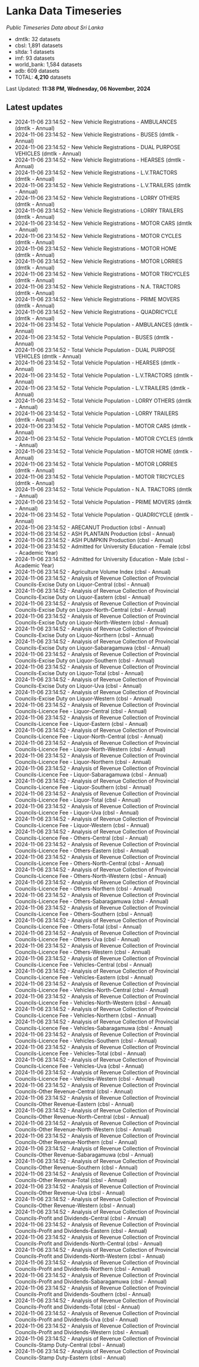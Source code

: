# Lanka Data Timeseries
*Public Timeseries Data about Sri Lanka*

* dmtlk: 32 datasets
* cbsl: 1,891 datasets
* sltda: 1 datasets
* imf: 93 datasets
* world_bank: 1,584 datasets
* adb: 609 datasets
* TOTAL: **4,210** datasets

Last Updated: **11:38 PM, Wednesday, 06 November, 2024**

## Latest updates

* 2024-11-06 23:14:52 - New Vehicle Registrations - AMBULANCES (dmtlk - Annual)
* 2024-11-06 23:14:52 - New Vehicle Registrations - BUSES (dmtlk - Annual)
* 2024-11-06 23:14:52 - New Vehicle Registrations - DUAL PURPOSE VEHICLES (dmtlk - Annual)
* 2024-11-06 23:14:52 - New Vehicle Registrations - HEARSES (dmtlk - Annual)
* 2024-11-06 23:14:52 - New Vehicle Registrations - L.V.TRACTORS (dmtlk - Annual)
* 2024-11-06 23:14:52 - New Vehicle Registrations - L.V.TRAILERS (dmtlk - Annual)
* 2024-11-06 23:14:52 - New Vehicle Registrations - LORRY OTHERS (dmtlk - Annual)
* 2024-11-06 23:14:52 - New Vehicle Registrations - LORRY TRAILERS (dmtlk - Annual)
* 2024-11-06 23:14:52 - New Vehicle Registrations - MOTOR CARS (dmtlk - Annual)
* 2024-11-06 23:14:52 - New Vehicle Registrations - MOTOR CYCLES (dmtlk - Annual)
* 2024-11-06 23:14:52 - New Vehicle Registrations - MOTOR HOME (dmtlk - Annual)
* 2024-11-06 23:14:52 - New Vehicle Registrations - MOTOR LORRIES (dmtlk - Annual)
* 2024-11-06 23:14:52 - New Vehicle Registrations - MOTOR TRICYCLES (dmtlk - Annual)
* 2024-11-06 23:14:52 - New Vehicle Registrations - N.A. TRACTORS (dmtlk - Annual)
* 2024-11-06 23:14:52 - New Vehicle Registrations - PRIME MOVERS (dmtlk - Annual)
* 2024-11-06 23:14:52 - New Vehicle Registrations - QUADRICYCLE (dmtlk - Annual)
* 2024-11-06 23:14:52 - Total Vehicle Population - AMBULANCES (dmtlk - Annual)
* 2024-11-06 23:14:52 - Total Vehicle Population - BUSES (dmtlk - Annual)
* 2024-11-06 23:14:52 - Total Vehicle Population - DUAL PURPOSE VEHICLES (dmtlk - Annual)
* 2024-11-06 23:14:52 - Total Vehicle Population - HEARSES (dmtlk - Annual)
* 2024-11-06 23:14:52 - Total Vehicle Population - L.V.TRACTORS (dmtlk - Annual)
* 2024-11-06 23:14:52 - Total Vehicle Population - L.V.TRAILERS (dmtlk - Annual)
* 2024-11-06 23:14:52 - Total Vehicle Population - LORRY OTHERS (dmtlk - Annual)
* 2024-11-06 23:14:52 - Total Vehicle Population - LORRY TRAILERS (dmtlk - Annual)
* 2024-11-06 23:14:52 - Total Vehicle Population - MOTOR CARS (dmtlk - Annual)
* 2024-11-06 23:14:52 - Total Vehicle Population - MOTOR CYCLES (dmtlk - Annual)
* 2024-11-06 23:14:52 - Total Vehicle Population - MOTOR HOME (dmtlk - Annual)
* 2024-11-06 23:14:52 - Total Vehicle Population - MOTOR LORRIES (dmtlk - Annual)
* 2024-11-06 23:14:52 - Total Vehicle Population - MOTOR TRICYCLES (dmtlk - Annual)
* 2024-11-06 23:14:52 - Total Vehicle Population - N.A. TRACTORS (dmtlk - Annual)
* 2024-11-06 23:14:52 - Total Vehicle Population - PRIME MOVERS (dmtlk - Annual)
* 2024-11-06 23:14:52 - Total Vehicle Population - QUADRICYCLE (dmtlk - Annual)
* 2024-11-06 23:14:52 - ARECANUT Production (cbsl - Annual)
* 2024-11-06 23:14:52 - ASH PLANTAIN Production (cbsl - Annual)
* 2024-11-06 23:14:52 - ASH PUMPKIN Production (cbsl - Annual)
* 2024-11-06 23:14:52 - Admitted for University Education - Female (cbsl - Academic Year)
* 2024-11-06 23:14:52 - Admitted for University Education - Male (cbsl - Academic Year)
* 2024-11-06 23:14:52 - Agriculture Volume Index (cbsl - Annual)
* 2024-11-06 23:14:52 - Analysis of Revenue Collection of Provincial Councils-Excise Duty on Liquor-Central (cbsl - Annual)
* 2024-11-06 23:14:52 - Analysis of Revenue Collection of Provincial Councils-Excise Duty on Liquor-Eastern (cbsl - Annual)
* 2024-11-06 23:14:52 - Analysis of Revenue Collection of Provincial Councils-Excise Duty on Liquor-North-Central (cbsl - Annual)
* 2024-11-06 23:14:52 - Analysis of Revenue Collection of Provincial Councils-Excise Duty on Liquor-North-Western (cbsl - Annual)
* 2024-11-06 23:14:52 - Analysis of Revenue Collection of Provincial Councils-Excise Duty on Liquor-Northern (cbsl - Annual)
* 2024-11-06 23:14:52 - Analysis of Revenue Collection of Provincial Councils-Excise Duty on Liquor-Sabaragamuwa (cbsl - Annual)
* 2024-11-06 23:14:52 - Analysis of Revenue Collection of Provincial Councils-Excise Duty on Liquor-Southern (cbsl - Annual)
* 2024-11-06 23:14:52 - Analysis of Revenue Collection of Provincial Councils-Excise Duty on Liquor-Total (cbsl - Annual)
* 2024-11-06 23:14:52 - Analysis of Revenue Collection of Provincial Councils-Excise Duty on Liquor-Uva (cbsl - Annual)
* 2024-11-06 23:14:52 - Analysis of Revenue Collection of Provincial Councils-Excise Duty on Liquor-Western (cbsl - Annual)
* 2024-11-06 23:14:52 - Analysis of Revenue Collection of Provincial Councils-Licence Fee - Liquor-Central (cbsl - Annual)
* 2024-11-06 23:14:52 - Analysis of Revenue Collection of Provincial Councils-Licence Fee - Liquor-Eastern (cbsl - Annual)
* 2024-11-06 23:14:52 - Analysis of Revenue Collection of Provincial Councils-Licence Fee - Liquor-North-Central (cbsl - Annual)
* 2024-11-06 23:14:52 - Analysis of Revenue Collection of Provincial Councils-Licence Fee - Liquor-North-Western (cbsl - Annual)
* 2024-11-06 23:14:52 - Analysis of Revenue Collection of Provincial Councils-Licence Fee - Liquor-Northern (cbsl - Annual)
* 2024-11-06 23:14:52 - Analysis of Revenue Collection of Provincial Councils-Licence Fee - Liquor-Sabaragamuwa (cbsl - Annual)
* 2024-11-06 23:14:52 - Analysis of Revenue Collection of Provincial Councils-Licence Fee - Liquor-Southern (cbsl - Annual)
* 2024-11-06 23:14:52 - Analysis of Revenue Collection of Provincial Councils-Licence Fee - Liquor-Total (cbsl - Annual)
* 2024-11-06 23:14:52 - Analysis of Revenue Collection of Provincial Councils-Licence Fee - Liquor-Uva (cbsl - Annual)
* 2024-11-06 23:14:52 - Analysis of Revenue Collection of Provincial Councils-Licence Fee - Liquor-Western (cbsl - Annual)
* 2024-11-06 23:14:52 - Analysis of Revenue Collection of Provincial Councils-Licence Fee - Others-Central (cbsl - Annual)
* 2024-11-06 23:14:52 - Analysis of Revenue Collection of Provincial Councils-Licence Fee - Others-Eastern (cbsl - Annual)
* 2024-11-06 23:14:52 - Analysis of Revenue Collection of Provincial Councils-Licence Fee - Others-North-Central (cbsl - Annual)
* 2024-11-06 23:14:52 - Analysis of Revenue Collection of Provincial Councils-Licence Fee - Others-North-Western (cbsl - Annual)
* 2024-11-06 23:14:52 - Analysis of Revenue Collection of Provincial Councils-Licence Fee - Others-Northern (cbsl - Annual)
* 2024-11-06 23:14:52 - Analysis of Revenue Collection of Provincial Councils-Licence Fee - Others-Sabaragamuwa (cbsl - Annual)
* 2024-11-06 23:14:52 - Analysis of Revenue Collection of Provincial Councils-Licence Fee - Others-Southern (cbsl - Annual)
* 2024-11-06 23:14:52 - Analysis of Revenue Collection of Provincial Councils-Licence Fee - Others-Total (cbsl - Annual)
* 2024-11-06 23:14:52 - Analysis of Revenue Collection of Provincial Councils-Licence Fee - Others-Uva (cbsl - Annual)
* 2024-11-06 23:14:52 - Analysis of Revenue Collection of Provincial Councils-Licence Fee - Others-Western (cbsl - Annual)
* 2024-11-06 23:14:52 - Analysis of Revenue Collection of Provincial Councils-Licence Fee - Vehicles-Central (cbsl - Annual)
* 2024-11-06 23:14:52 - Analysis of Revenue Collection of Provincial Councils-Licence Fee - Vehicles-Eastern (cbsl - Annual)
* 2024-11-06 23:14:52 - Analysis of Revenue Collection of Provincial Councils-Licence Fee - Vehicles-North-Central (cbsl - Annual)
* 2024-11-06 23:14:52 - Analysis of Revenue Collection of Provincial Councils-Licence Fee - Vehicles-North-Western (cbsl - Annual)
* 2024-11-06 23:14:52 - Analysis of Revenue Collection of Provincial Councils-Licence Fee - Vehicles-Northern (cbsl - Annual)
* 2024-11-06 23:14:52 - Analysis of Revenue Collection of Provincial Councils-Licence Fee - Vehicles-Sabaragamuwa (cbsl - Annual)
* 2024-11-06 23:14:52 - Analysis of Revenue Collection of Provincial Councils-Licence Fee - Vehicles-Southern (cbsl - Annual)
* 2024-11-06 23:14:52 - Analysis of Revenue Collection of Provincial Councils-Licence Fee - Vehicles-Total (cbsl - Annual)
* 2024-11-06 23:14:52 - Analysis of Revenue Collection of Provincial Councils-Licence Fee - Vehicles-Uva (cbsl - Annual)
* 2024-11-06 23:14:52 - Analysis of Revenue Collection of Provincial Councils-Licence Fee - Vehicles-Western (cbsl - Annual)
* 2024-11-06 23:14:52 - Analysis of Revenue Collection of Provincial Councils-Other Revenue-Central (cbsl - Annual)
* 2024-11-06 23:14:52 - Analysis of Revenue Collection of Provincial Councils-Other Revenue-Eastern (cbsl - Annual)
* 2024-11-06 23:14:52 - Analysis of Revenue Collection of Provincial Councils-Other Revenue-North-Central (cbsl - Annual)
* 2024-11-06 23:14:52 - Analysis of Revenue Collection of Provincial Councils-Other Revenue-North-Western (cbsl - Annual)
* 2024-11-06 23:14:52 - Analysis of Revenue Collection of Provincial Councils-Other Revenue-Northern (cbsl - Annual)
* 2024-11-06 23:14:52 - Analysis of Revenue Collection of Provincial Councils-Other Revenue-Sabaragamuwa (cbsl - Annual)
* 2024-11-06 23:14:52 - Analysis of Revenue Collection of Provincial Councils-Other Revenue-Southern (cbsl - Annual)
* 2024-11-06 23:14:52 - Analysis of Revenue Collection of Provincial Councils-Other Revenue-Total (cbsl - Annual)
* 2024-11-06 23:14:52 - Analysis of Revenue Collection of Provincial Councils-Other Revenue-Uva (cbsl - Annual)
* 2024-11-06 23:14:52 - Analysis of Revenue Collection of Provincial Councils-Other Revenue-Western (cbsl - Annual)
* 2024-11-06 23:14:52 - Analysis of Revenue Collection of Provincial Councils-Profit and Dividends-Central (cbsl - Annual)
* 2024-11-06 23:14:52 - Analysis of Revenue Collection of Provincial Councils-Profit and Dividends-Eastern (cbsl - Annual)
* 2024-11-06 23:14:52 - Analysis of Revenue Collection of Provincial Councils-Profit and Dividends-North-Central (cbsl - Annual)
* 2024-11-06 23:14:52 - Analysis of Revenue Collection of Provincial Councils-Profit and Dividends-North-Western (cbsl - Annual)
* 2024-11-06 23:14:52 - Analysis of Revenue Collection of Provincial Councils-Profit and Dividends-Northern (cbsl - Annual)
* 2024-11-06 23:14:52 - Analysis of Revenue Collection of Provincial Councils-Profit and Dividends-Sabaragamuwa (cbsl - Annual)
* 2024-11-06 23:14:52 - Analysis of Revenue Collection of Provincial Councils-Profit and Dividends-Southern (cbsl - Annual)
* 2024-11-06 23:14:52 - Analysis of Revenue Collection of Provincial Councils-Profit and Dividends-Total (cbsl - Annual)
* 2024-11-06 23:14:52 - Analysis of Revenue Collection of Provincial Councils-Profit and Dividends-Uva (cbsl - Annual)
* 2024-11-06 23:14:52 - Analysis of Revenue Collection of Provincial Councils-Profit and Dividends-Western (cbsl - Annual)
* 2024-11-06 23:14:52 - Analysis of Revenue Collection of Provincial Councils-Stamp Duty-Central (cbsl - Annual)
* 2024-11-06 23:14:52 - Analysis of Revenue Collection of Provincial Councils-Stamp Duty-Eastern (cbsl - Annual)